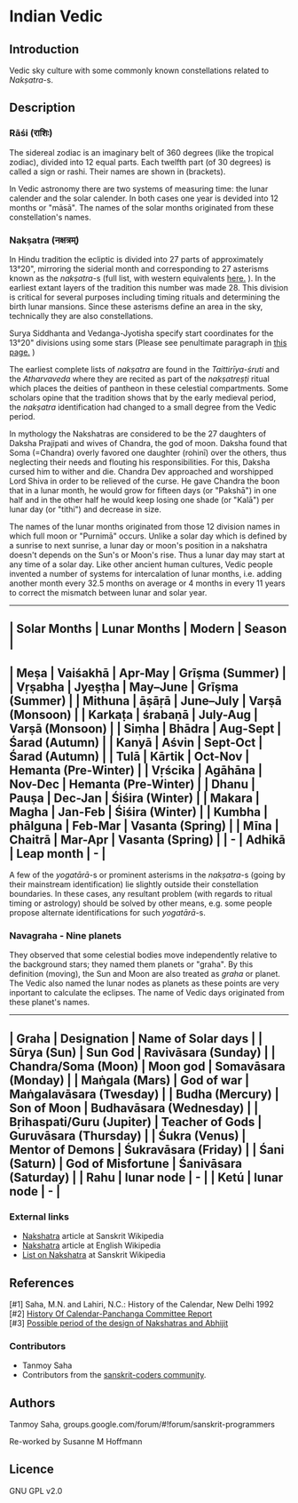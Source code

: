 # Indian Vedic

## Introduction

Vedic sky culture with some commonly known constellations related to _Nakṣatra_-s.

## Description

### Rāśi (राशिः)

The sidereal zodiac is an imaginary belt of 360 degrees (like the tropical zodiac), divided into 12 equal parts. Each twelfth part (of 30 degrees) is called a sign or rashi. Their names are shown in (brackets).

In Vedic astronomy there are two systems of measuring time: the lunar calender and the solar calender. In both cases one year is devided into 12 months or "māsā". The names of the solar months originated from these constellation's names.

### Nakṣatra (नक्षत्रम्)

In Hindu tradition the ecliptic is divided into 27 parts of approximately 13°20", mirroring the siderial month and corresponding to 27 asterisms known as the _nakṣatra_-s (full list, with western equivalents [here.](https://goo.gl/2PVi28) ). In the earliest extant layers of the tradition this number was made 28. This division is critical for several purposes including timing rituals and determining the birth lunar mansions. Since these asterisms define an area in the sky, technically they are also constellations.

Surya Siddhanta and Vedanga-Jyotisha specify start coordinates for the 13°20" divisions using some stars (Please see penultimate paragraph in [this page.](https://archive.org/stream/HistoryOfCalendarPanchangaCommittee/History-of-Calendar-Panchanga-Committee\#page/n42/mode/1up) )

The earliest complete lists of _nakṣatra_ are found in the _Taittirīya-śruti_ and the _Atharvaveda_ where they are recited as part of the _nakṣatreṣṭi_ ritual which places the deities of pantheon in these celestial compartments. Some scholars opine that the tradition shows that by the early medieval period, the _nakṣatra_ identification had changed to a small degree from the Vedic period.

In mythology the Nakshatras are considered to be the 27 daughters of Daksha Prajipati and wives of Chandra, the god of moon. Daksha found that Soma (=Chandra) overly favored one daughter (rohinī) over the others, thus neglecting their needs and flouting his responsibilities. For this, Daksha cursed him to wither and die. Chandra Dev approached and worshipped Lord Shiva in order to be relieved of the curse. He gave Chandra the boon that in a lunar month, he would grow for fifteen days (or "Pakshā") in one half and in the other half he would keep losing one shade (or "Kalā") per lunar day (or "tithi") and decrease in size.

The names of the lunar months originated from those 12 division names in which full moon or "Purnimā" occurs. Unlike a solar day which is defined by a sunrise to next sunrise, a lunar day or moon's position in a nakshatra doesn't depends on the Sun's or Moon's rise. Thus a lunar day may start at any time of a solar day. Like other ancient human cultures, Vedic people invented a number of systems for intercalation of lunar months, i.e. adding another month every 32.5 months on average or 4 months in every 11 years to correct the mismatch between lunar and solar year.

------------------------------------
 | Solar Months | Lunar Months | Modern | Season | 
------------------------------------
 | Meṣa 		| Vaiśakhā 	| Apr-May 	| Grīṣma (Summer) | 
 | Vṛṣabha 		| Jyeṣṭha 	| May–June 	| Grīṣma (Summer) | 
 | Mithuna 		| āṣāṛā 	| June–July | Varṣā (Monsoon) | 
 | Karkaṭa 		| śrabaṇā 	| July-Aug 	| Varṣā (Monsoon) | 
 | Siṃha 		| Bhādra 	| Aug-Sept 	| Śarad (Autumn) | 
 | Kanyā 		| Aśvin 	| Sept-Oct 	| Śarad (Autumn) | 
 | Tulā 		| Kārtik 	| Oct-Nov 	| Hemanta (Pre-Winter) | 
 | Vṛścika 		| Agāhāna 	| Nov-Dec 	| Hemanta (Pre-Winter) | 
 | Dhanu 		| Pauṣa 	| Dec-Jan 	| Śiśira (Winter) | 
 | Makara 		| Magha 	| Jan-Feb 	| Śiśira (Winter) | 
 | Kumbha 		| phālguna 	| Feb-Mar 	| Vasanta (Spring) | 
 | Mīna 		| Chaitrā 	| Mar-Apr 	| Vasanta (Spring) | 
 |  -  			| Adhikā 	| Leap month |  -  | 
------------------------------------

A few of the _yogatārā_-s or prominent asterisms in the _nakṣatra_-s (going by their mainstream identification) lie slightly outside their constellation boundaries. In these cases, any resultant problem (with regards to ritual timing or astrology) should be solved by other means, e.g. some people propose alternate identifications for such _yogatārā_-s.

### Navagraha - Nine planets

They observed that some celestial bodies move independently relative to the background stars; they named them planets or "graha". By this definition (moving), the Sun and Moon are also treated as _graha_ or planet. The Vedic also named the lunar nodes as planets as these points are very inportant to calculate the eclipses. The name of Vedic days originated from these planet's names.

------------------------------------
 | Graha | Designation | Name of Solar days | 
 | Sūrya (Sun) | Sun God | Ravivāsara (Sunday) | 
 | Chandra/Soma (Moon) | Moon god | Somavāsara (Monday) | 
 | Maṅgala (Mars) | God of war | Maṅgalavāsara (Twesday) | 
 | Budha (Mercury) | Son of Moon | Budhavāsara (Wednesday) | 
 | Bṛihaspati/Guru (Jupiter) | Teacher of Gods | Guruvāsara (Thursday) | 
 | Śukra (Venus) | Mentor of Demons | Śukravāsara (Friday) | 
 | Śani (Saturn) | God of Misfortune | Śanivāsara (Saturday) | 
 | Rahu | lunar node |  -  | 
 | Ketú | lunar node |  -  | 
------------------------------------


### External links

*   [Nakshatra](https://sa.wikipedia.org/wiki/नक्षत्रम्  ) article at Sanskrit Wikipedia
*   [Nakshatra](http://en.wikipedia.org/wiki/Nakshatra) article at English Wikipedia  
* 	[List on Nakshatra](https://goo.gl/2PVi28) at Sanskrit Wikipedia

## References

 [#1] Saha, M.N. and Lahiri, N.C.: History of the Calendar, New Delhi 1992 
 [#2] [History Of Calendar-Panchanga Committee Report](https://archive.org/stream/HistoryOfCalendarPanchangaCommittee/History-of-Calendar-Panchanga-Committee#page/n77/mode/2up)  
 [#3] [Possible period of the design of Nakshatras and Abhijit](http://www.tifr.res.in/~archaeo/papers/Others/Possible%20period%20of%20the%20design%20of%20Nakshatras.pdf) 

### Contributors

*   Tanmoy Saha
*   Contributors from the [sanskrit-coders community](https://github.com/sanskrit-coders).

## Authors

Tanmoy Saha, groups.google.com/forum/#!forum/sanskrit-programmers

Re-worked by Susanne M Hoffmann 

## Licence

GNU GPL v2.0
